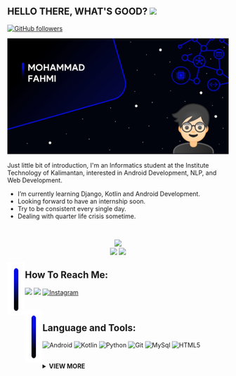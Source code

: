 <h2>HELLO THERE, WHAT'S GOOD? <img src="https://media.giphy.com/media/hvRJCLFzcasrR4ia7z/giphy.gif" width="28"></h2>

[![GitHub followers](https://img.shields.io/github/followers/MohFahmi27?color=236ad3&labelColor=1155ba&style=for-the-badge&logo=github&label=Followers)](https://github.com/MohFahmi27?tab=followers)

<img src="https://github.com/MohFahmi27/MohFahmi27/blob/main/profile-banner3.jpg">

Just little bit of introduction, I'm an Informatics student at the Institute Technology of Kalimantan, interested in Android Development, NLP, and Web Development.

- I’m currently learning Django, Kotlin and Android Development.
- Looking forward to have an internship soon.
- Try to be consistent every single day.
- Dealing with quarter life crisis sometime.

<!-- README STATS SECTION -->
<br>
<p align="center">
   <img src="http://github-readme-streak-stats.herokuapp.com?user=MohFahmi27&background=000000&border=000000&ring=040CE7&sideNums=040CE7&sideLabels=E7E7E7&stroke=040CE7&fire=040CE7&currStreakNum=DDDDDD&currStreakLabel=DDDDDD&dates=7F7A7D"><br>
  <img src="https://github-readme-stats.vercel.app/api?username=MohFahmi27&show_icons=true&bg_color=000000,040CE7,000000,000000,000000,000000,000000,000000,000000,000000&text_color=fff&title_color=040CE7&border_color=000000&icon_color=fff&include_all_commits=true&count_private=true&border_radius=8&custom_title=Github Stats for MohFahmi27" height="170px">
  <img src="https://github-readme-stats.vercel.app/api/top-langs/?username=MohFahmi27&layout=compact&show_icons=true&bg_color=000000,000000,000000,000000,000000,000000,000000,000000,040CE7&title_color=040CE7&text_color=fff&border_color=000000&icon_color=fff&border_radius=8" height="170px">
</p>

<!-- CONTACTS SECTION -->
<img align="left" src="https://github.com/MohFahmi27/MohFahmi27/blob/main/output-onlinepngtools%20(2).png" width="40px" height="120px"><h2>How To Reach Me:</h2>
<a href="mailto:mohammadfahmi417@gmail.com"><img src="https://img.shields.io/badge/Gmail-D14836?style=for-the-badge&logo=gmail&logoColor=white"></a>
<a href="https://www.linkedin.com/in/mohammad-fahmi-57593a195/"><img src="https://img.shields.io/badge/LinkedIn-0077B5?style=for-the-badge&logo=linkedin&logoColor=white"></a>
<a href="https://www.instagram.com/mohfahmi27/"><img alt="Instagram" src="https://img.shields.io/badge/Instagram-%23E4405F.svg?style=for-the-badge&logo=Instagram&logoColor=white"/></a>

<!-- LANGUAGE AND TOOLS SECTION -->
<br>
<img align="left" src="https://github.com/MohFahmi27/MohFahmi27/blob/main/output-onlinepngtools%20(2).png" width="40px" height="120px"><h2>Language and Tools: </h2>

![Android](https://img.shields.io/badge/Android-3DDC84?style=for-the-badge&logo=android&logoColor=white)
![Kotlin](https://img.shields.io/badge/Kotlin-0095D5?&style=for-the-badge&logo=kotlin&logoColor=white)
![Python](https://img.shields.io/badge/Python-3776AB?style=for-the-badge&logo=python&logoColor=white)
![Git](https://img.shields.io/badge/git-F05032?style=for-the-badge&logo=git&logoColor=white)
![MySql](https://img.shields.io/badge/mysql-%2300f.svg?style=for-the-badge&logo=mysql&logoColor=white)
![HTML5](https://img.shields.io/badge/html5-%23E34F26.svg?style=for-the-badge&logo=html5&logoColor=white)
<br>
<br>

<!-- VIEWMORE SECTION -->
<details>
   <summary align="left"><b>VIEW MORE</b></summary>
   <h2>Github Trophies:</h2>
   <img src="https://github-profile-trophy.vercel.app/?username=MohFahmi27&theme=onestar&no-frame=true&margin-w=8" width="100%">
   <h2>Wakatime Stats:</h2>
  <img align="center" src="https://github-readme-stats.vercel.app/api/wakatime?username=MohFahmi27&show_icons=true&bg_color=25,040CE7,000000,000000,000000,000000,000000,000000,000000,000000&title_color=040CE7&text_color=fff&border_color=000000&icon_color=fff&hide_title=true&v=2&border_radius=8" width="100%">
</details>

